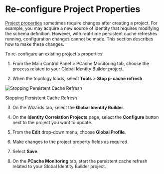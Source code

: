 # Re-configure Project Properties

[Project properties](#project-properties) sometimes require changes after creating a project. For example, you may acquire a new source of identity that requires modifying the schema definition. However, with real-time persistent cache refreshes running, configuration changes cannot be made. This section describes how to make these changes.

To re-configure an existing project's properties:

1. From the Main Control Panel > PCache Monitoring tab, choose the process related to your Global Identity Builder project.

2. When the topology loads, select **Tools** > **Stop p-cache refresh**.

![Stopping Persistent Cache Refresh](./media/image73.png)

Stopping Persistent Cache Refresh

3. On the Wizards tab, select the **Global Identity Builder**.

4. On the **Identity Correlation Projects** page, select the **Configure** button next to the project you want to update.

5. From the **Edit** drop-down menu, choose **Global Profile**.

6. Make changes to the project property fields as required.

7. Select **Save**.

8. On the **PCache Monitoring** tab, start the persistent cache refresh related to your Global Identity Builder project.
